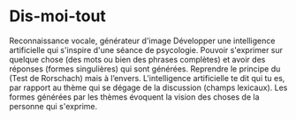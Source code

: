 # Dis-moi-tout
Reconnaissance vocale, générateur d'image
Développer une intelligence artificielle qui s'inspire d'une séance de psycologie. Pouvoir s'exprimer sur quelque chose (des mots ou bien des phrases complètes) et avoir des réponses (formes singulières) qui sont générées. 
Reprendre le principe du (Test de Rorschach) mais à l’envers. L'intelligence artificielle te dit qui tu es, par rapport au thème qui se dégage de la discussion (champs lexicaux). Les formes générées par les thèmes évoquent la vision des choses de la personne qui s'exprime.  
